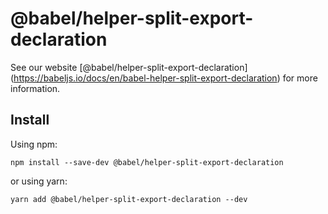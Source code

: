 <span class="citation" data-cites="babel/helper-split-export-declaration">@babel/helper-split-export-declaration</span>
=======================================================================================================================

See our website <span class="citation" data-cites="babel/helper-split-export-declaration">\[@babel/helper-split-export-declaration\]</span>(https://babeljs.io/docs/en/babel-helper-split-export-declaration) for more information.

Install
-------

Using npm:

    npm install --save-dev @babel/helper-split-export-declaration

or using yarn:

    yarn add @babel/helper-split-export-declaration --dev
